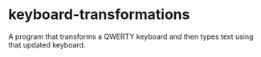 # keyboard-transformations
A program that transforms a QWERTY keyboard and then types text using that updated keyboard.
